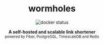 <h1 align='center'>wormholes</h1>
<p align="center">
  <img alt="docker status" src="https://github.com/mohitsinghs/wormholes/actions/workflows/docker.yml/badge.svg">
</p>
<p align="center">
  <b>A self-hosted and scalable link shortener</b><br/>
  <sub>powered by Fiber, PostgreSQL, TimescaleDB and Redis</sub>
</p>
<br />
